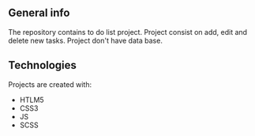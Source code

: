 ## General info
The repository contains to do list project.
Project consist on add, edit and delete new tasks. 
Project don't have data base.
	
## Technologies
Projects are created with:
* HTLM5
* CSS3
* JS
* SCSS